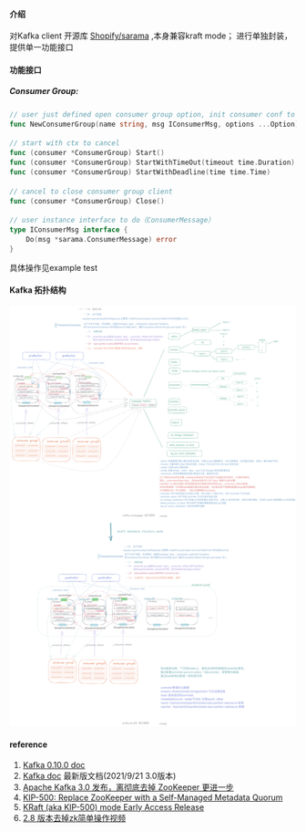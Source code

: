#### 介绍

对Kafka client 开源库 [Shopify/sarama](https://github.com/Shopify/sarama) ,本身兼容kraft mode； 进行单独封装，提供单一功能接口

#### 功能接口

##### Consumer Group:

```go
// user just defined open consumer group option, init consumer conf to new ConsumerGroup
func NewConsumerGroup(name string, msg IConsumerMsg, options ...Option) (consumer *ConsumerGroup, err error) {

// start with ctx to cancel
func (consumer *ConsumerGroup) Start() 
func (consumer *ConsumerGroup) StartWithTimeOut(timeout time.Duration) 
func (consumer *ConsumerGroup) StartWithDeadline(time time.Time)

// cancel to close consumer group client 
func (consumer *ConsumerGroup) Close()

// user instance interface to do（ConsumerMessage）  
type IConsumerMsg interface {
	Do(msg *sarama.ConsumerMessage) error
}
```



具体操作见example test

#### Kafka 拓扑结构

![kafka-zk](https://raw.githubusercontent.com/weedge/lib/main/client/mq/kafka/kafka-zk.png)



#### reference

1. [Kafka 0.10.0 doc](https://kafka.apache.org/0100/documentation.html)
2. [Kafka doc](https://kafka.apache.org/documentation.html) 最新版文档(2021/9/21 3.0版本)
3. [Apache Kafka 3.0 发布，离彻底去掉 ZooKeeper 更进一步](https://www.infoq.cn/article/RTTzLOMBPOx2TsL7dM9T)
4. [KIP-500: Replace ZooKeeper with a Self-Managed Metadata Quorum](https://cwiki.apache.org/confluence/display/KAFKA/KIP-500%3A+Replace+ZooKeeper+with+a+Self-Managed+Metadata+Quorum)
5. [KRaft (aka KIP-500) mode Early Access Release](https://github.com/apache/kafka/blob/6d1d68617ecd023b787f54aafc24a4232663428d/config/kraft/README.md)
6. [2.8 版本去掉zk简单操作视频](https://asciinema.org/a/403794/embed)

